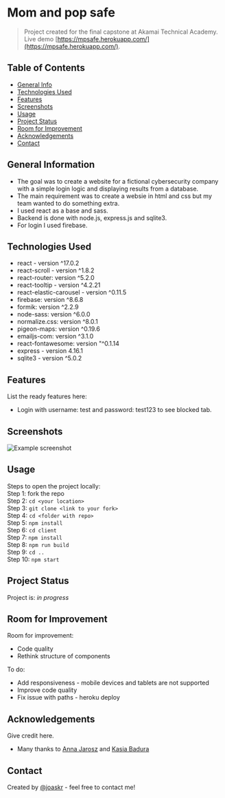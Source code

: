 # Mom and pop safe
> Project created for the final capstone at Akamai Technical Academy. 
> Live demo [https://mpsafe.herokuapp.com/](https://mpsafe.herokuapp.com/).

## Table of Contents
* [General Info](#general-information)
* [Technologies Used](#technologies-used)
* [Features](#features)
* [Screenshots](#screenshots)
* [Usage](#usage)
* [Project Status](#project-status)
* [Room for Improvement](#room-for-improvement)
* [Acknowledgements](#acknowledgements)
* [Contact](#contact)


## General Information
- The goal was to create a website for a fictional cybersecurity company with a simple login logic and displaying results from a database.
- The main requirement was to create a websie in html and css but my team wanted to do something extra.
- I used react as a base and sass.
- Backend is done with node.js, express.js and sqlite3.
- For login I used firebase.


## Technologies Used
- react - version ^17.0.2
- react-scroll - version ^1.8.2
- react-router: version ^5.2.0
- react-tooltip - version ^4.2.21
- react-elastic-carousel - version ^0.11.5
- firebase: version ^8.6.8
- formik: version ^2.2.9
- node-sass: version ^6.0.0
- normalize.css: version ^8.0.1
- pigeon-maps: version ^0.19.6
- emailjs-com: version ^3.1.0
- react-fontawesome: version "^0.1.14
- express - version 4.16.1
- sqlite3 - version ^5.0.2


## Features
List the ready features here:
- Login with username: test and password: test123 to see blocked tab.


## Screenshots
![Example screenshot](./img/screenshot.png)
<!-- If you have screenshots you'd like to share, include them here. -->


## Usage
Steps to open the project locally: \
Step 1: fork the repo \
Step 2: `cd <your location>` \
Step 3: `git clone <link to your fork>` \
Step 4: `cd <folder with repo>` \
Step 5: `npm install` \
Step 6: `cd client` \
Step 7: `npm install` \
Step 8: `npm run build` \
Step 9: `cd ..` \
Step 10: `npm start` 


## Project Status
Project is: _in progress_


## Room for Improvement

Room for improvement:
- Code quality
- Rethink structure of components

To do:
- Add responsiveness - mobile devices and tablets are not supported
- Improve code quality
- Fix issue with paths - heroku deploy


## Acknowledgements
Give credit here.
- Many thanks to [Anna Jarosz](https://github.com/QuePasaKielbasa) and [Kasia Badura](https://github.com/asiabadu)


## Contact
Created by [@joaskr](https://github.com/joaskr) - feel free to contact me!
